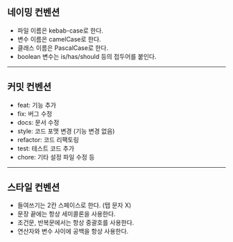 ## 네이밍 컨벤션

- 파일 이름은 kebab-case로 한다.
- 변수 이름은 camelCase로 한다.
- 클래스 이름은 PascalCase로 한다.
- boolean 변수는 is/has/should 등의 접두어를 붙인다.

---

## 커밋 컨벤션

- feat: 기능 추가
- fix: 버그 수정
- docs: 문서 수정
- style: 코드 포맷 변경 (기능 변경 없음)
- refactor: 코드 리팩토링
- test: 테스트 코드 추가
- chore: 기타 설정 파일 수정 등

---

## 스타일 컨벤션

- 들여쓰기는 2칸 스페이스로 한다. (탭 문자 X)
- 문장 끝에는 항상 세미콜론을 사용한다.
- 조건문, 반복문에서는 항상 중괄호를 사용한다.
- 연산자와 변수 사이에 공백을 항상 사용한다.
